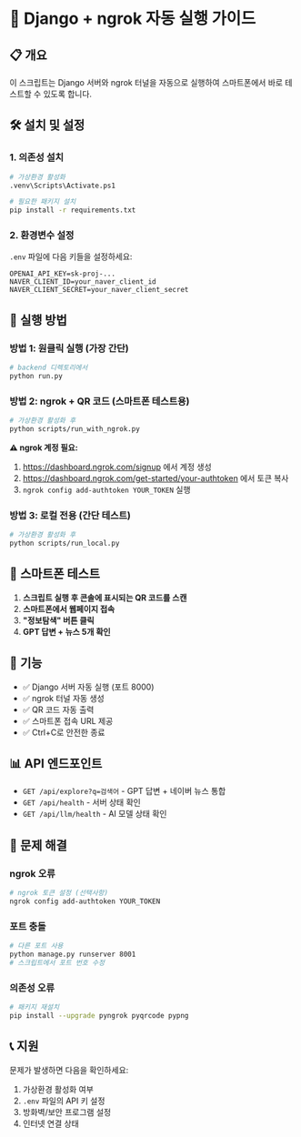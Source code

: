 # 🚀 Django + ngrok 자동 실행 가이드

## 📋 개요
이 스크립트는 Django 서버와 ngrok 터널을 자동으로 실행하여 스마트폰에서 바로 테스트할 수 있도록 합니다.

## 🛠️ 설치 및 설정

### 1. 의존성 설치
```bash
# 가상환경 활성화
.venv\Scripts\Activate.ps1

# 필요한 패키지 설치
pip install -r requirements.txt
```

### 2. 환경변수 설정
`.env` 파일에 다음 키들을 설정하세요:
```
OPENAI_API_KEY=sk-proj-...
NAVER_CLIENT_ID=your_naver_client_id
NAVER_CLIENT_SECRET=your_naver_client_secret
```

## 🚀 실행 방법

### 방법 1: 원클릭 실행 (가장 간단)
```bash
# backend 디렉토리에서
python run.py
```

### 방법 2: ngrok + QR 코드 (스마트폰 테스트용)
```bash
# 가상환경 활성화 후
python scripts/run_with_ngrok.py
```

**⚠️ ngrok 계정 필요:**
1. https://dashboard.ngrok.com/signup 에서 계정 생성
2. https://dashboard.ngrok.com/get-started/your-authtoken 에서 토큰 복사
3. `ngrok config add-authtoken YOUR_TOKEN` 실행

### 방법 3: 로컬 전용 (간단 테스트)
```bash
# 가상환경 활성화 후
python scripts/run_local.py
```

## 📱 스마트폰 테스트

1. **스크립트 실행 후 콘솔에 표시되는 QR 코드를 스캔**
2. **스마트폰에서 웹페이지 접속**
3. **"정보탐색" 버튼 클릭**
4. **GPT 답변 + 뉴스 5개 확인**

## 🔧 기능

- ✅ Django 서버 자동 실행 (포트 8000)
- ✅ ngrok 터널 자동 생성
- ✅ QR 코드 자동 출력
- ✅ 스마트폰 접속 URL 제공
- ✅ Ctrl+C로 안전한 종료

## 📊 API 엔드포인트

- `GET /api/explore?q=검색어` - GPT 답변 + 네이버 뉴스 통합
- `GET /api/health` - 서버 상태 확인
- `GET /api/llm/health` - AI 모델 상태 확인

## 🐛 문제 해결

### ngrok 오류
```bash
# ngrok 토큰 설정 (선택사항)
ngrok config add-authtoken YOUR_TOKEN
```

### 포트 충돌
```bash
# 다른 포트 사용
python manage.py runserver 8001
# 스크립트에서 포트 번호 수정
```

### 의존성 오류
```bash
# 패키지 재설치
pip install --upgrade pyngrok pyqrcode pypng
```

## 📞 지원

문제가 발생하면 다음을 확인하세요:
1. 가상환경 활성화 여부
2. `.env` 파일의 API 키 설정
3. 방화벽/보안 프로그램 설정
4. 인터넷 연결 상태
